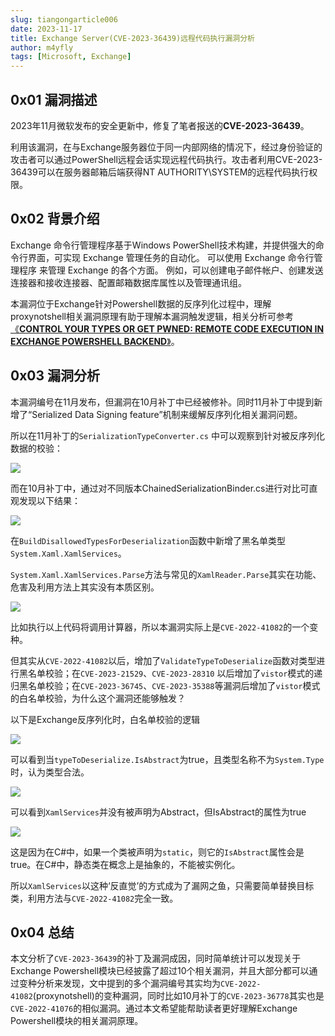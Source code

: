 ```yaml
---
slug: tiangongarticle006
date: 2023-11-17
title: Exchange Server(CVE-2023-36439)远程代码执行漏洞分析
author: m4yfly
tags: [Microsoft, Exchange]
---
```



## 0x01 漏洞描述

2023年11月微软发布的安全更新中，修复了笔者报送的**CVE-2023-36439**。

利用该漏洞，在与Exchange服务器位于同一内部网络的情况下，经过身份验证的攻击者可以通过PowerShell远程会话实现远程代码执行。攻击者利用CVE-2023-36439可以在服务器邮箱后端获得NT AUTHORITY\\SYSTEM的远程代码执行权限。

<!-- truncate -->

## 0x02 背景介绍

Exchange 命令行管理程序基于Windows PowerShell技术构建，并提供强大的命令行界面，可实现 Exchange 管理任务的自动化。 可以使用 Exchange 命令行管理程序 来管理 Exchange 的各个方面。 例如，可以创建电子邮件帐户、创建发送连接器和接收连接器、配置邮箱数据库属性以及管理通讯组。

本漏洞位于Exchange针对Powershell数据的反序列化过程中，理解proxynotshell相关漏洞原理有助于理解本漏洞触发逻辑，相关分析可参考[《**CONTROL YOUR TYPES OR GET PWNED: REMOTE CODE EXECUTION IN EXCHANGE POWERSHELL BACKEND**》](https://www.zerodayinitiative.com/blog/2022/11/14/control-your-types-or-get-pwned-remote-code-execution-in-exchange-powershell-backend)。

## 0x03 漏洞分析

本漏洞编号在11月发布，但漏洞在10月补丁中已经被修补。同时11月补丁中提到新增了“Serialized Data Signing feature”机制来缓解反序列化相关漏洞问题。

所以在11月补丁的`SerializationTypeConverter.cs` 中可以观察到针对被反序列化数据的校验：

 ![](/attachments/2023-11-17-cve-2023-36439-exchange-server/02a3b6fa-1f64-4f4b-a6b3-983b1b0464dd.png)

而在10月补丁中，通过对不同版本ChainedSerializationBinder.cs进行对比可直观发现以下结果：

 ![](/attachments/2023-11-17-cve-2023-36439-exchange-server/fd7b4f53-f96b-4af3-ba47-92cac719e1e4.png)

在`BuildDisallowedTypesForDeserialization`函数中新增了黑名单类型`System.Xaml.XamlServices`。

`System.Xaml.XamlServices.Parse`方法与常见的`XamlReader.Parse`其实在功能、危害及利用方法上其实没有本质区别。

 ![](/attachments/2023-11-17-cve-2023-36439-exchange-server/b7b42215-2566-42f9-a0e7-643b012a1897.png)

比如执行以上代码将调用计算器，所以本漏洞实际上是`CVE-2022-41082`的一个变种。

但其实从`CVE-2022-41082`以后，增加了`ValidateTypeToDeserialize`函数对类型进行黑名单校验；在`CVE-2023-21529`、`CVE-2023-28310` 以后增加了`vistor`模式的递归黑名单校验；在`CVE-2023-36745`、`CVE-2023-35388`等漏洞后增加了`vistor`模式的白名单校验，为什么这个漏洞还能够触发？

以下是Exchange反序列化时，白名单校验的逻辑

 ![](/attachments/2023-11-17-cve-2023-36439-exchange-server/9d6e7656-e8fd-4c81-81c8-62234fa2969c.png)

可以看到当`typeToDeserialize.IsAbstract`为true，且类型名称不为`System.Type`时，认为类型合法。

 ![](/attachments/2023-11-17-cve-2023-36439-exchange-server/baad71dd-233b-4a43-99da-31cee674ea4f.png)

可以看到`XamlServices`并没有被声明为Abstract，但IsAbstract的属性为true

 ![](/attachments/2023-11-17-cve-2023-36439-exchange-server/1cb8f567-b972-45b6-9c1e-ab41351bb304.png)

这是因为在C#中，如果一个类被声明为`static`，则它的`IsAbstract`属性会是true。在C#中，静态类在概念上是抽象的，不能被实例化。

所以`XamlServices`以这种‘反直觉’的方式成为了漏网之鱼，只需要简单替换目标类，利用方法与`CVE-2022-41082`完全一致。

## 0x04 总结

本文分析了`CVE-2023-36439`的补丁及漏洞成因，同时简单统计可以发现关于Exchange Powershell模块已经披露了超过10个相关漏洞，并且大部分都可以通过变种分析来发现，文中提到的多个漏洞编号其实均为`CVE-2022-41082`(proxynotshell)的变种漏洞，同时比如10月补丁的`CVE-2023-36778`其实也是`CVE-2022-41076`的相似漏洞。通过本文希望能帮助读者更好理解Exchange Powershell模块的相关漏洞原理。
